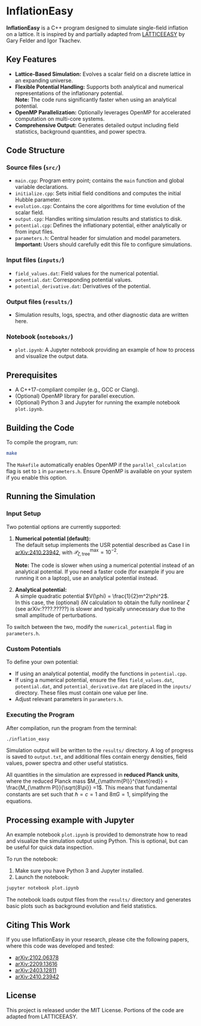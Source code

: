 # InflationEasy

**InflationEasy** is a C++ program designed to simulate single-field inflation on a lattice. It is inspired by and partially adapted from [LATTICEEASY](http://www.felderbooks.com/latticeeasy/) by Gary Felder and Igor Tkachev.

## Key Features

- **Lattice-Based Simulation:** Evolves a scalar field on a discrete lattice in an expanding universe.
- **Flexible Potential Handling:** Supports both analytical and numerical representations of the inflationary potential.  
  **Note:** The code runs significantly faster when using an analytical potential.
- **OpenMP Parallelization:** Optionally leverages OpenMP for accelerated computation on multi-core systems.
- **Comprehensive Output:** Generates detailed output including field statistics, background quantities, and power spectra.

## Code Structure

### Source files (`src/`)
- `main.cpp`: Program entry point; contains the `main` function and global variable declarations.
- `initialize.cpp`: Sets initial field conditions and computes the initial Hubble parameter.
- `evolution.cpp`: Contains the core algorithms for time evolution of the scalar field.
- `output.cpp`: Handles writing simulation results and statistics to disk.
- `potential.cpp`: Defines the inflationary potential, either analytically or from input files.
- `parameters.h`: Central header for simulation and model parameters.  
  **Important:** Users should carefully edit this file to configure simulations.

### Input files (`inputs/`)
- `field_values.dat`: Field values for the numerical potential.
- `potential.dat`: Corresponding potential values.
- `potential_derivative.dat`: Derivatives of the potential.

### Output files (`results/`)
- Simulation results, logs, spectra, and other diagnostic data are written here.

### Notebook (`notebooks/`)
- `plot.ipynb`: A Jupyter notebook providing an example of how to process and visualize the output data.

## Prerequisites

- A C++17-compliant compiler (e.g., GCC or Clang).
- (Optional) OpenMP library for parallel execution.
- (Optional) Python 3 and Jupyter for running the example notebook `plot.ipynb`.

## Building the Code

To compile the program, run:

```bash
make
```

The `Makefile` automatically enables OpenMP if the `parallel_calculation` flag is set to `1` in `parameters.h`. Ensure OpenMP is available on your system if you enable this option.

## Running the Simulation

### Input Setup

Two potential options are currently supported:

1. **Numerical potential (default):**  
   The default setup implements the USR potential described as Case I in [arXiv:2410.23942](https://arxiv.org/abs/2410.23942), with $\mathcal{P}_{\zeta,\text{tree}}^{\text{max}} = 10^{-2}.$

   **Note:** The code is slower when using a numerical potential instead of an analytical potential. If you need a faster code (for example if you are running it on a laptop), use an analytical potential instead.

2. **Analytical potential:**  
   A simple quadratic potential $V(\phi) = \frac{1}{2}m^2\phi^2$.  
   In this case, the (optional) $\delta N$ calculation to obtain the fully nonlinear $\zeta$ (see arXiv:????.?????) is slower and typically unnecessary due to the small amplitude of perturbations.

To switch between the two, modify the `numerical_potential` flag in `parameters.h`.

### Custom Potentials

To define your own potential:

- If using an analytical potential, modify the functions in `potential.cpp`.
- If using a numerical potential, ensure the files `field_values.dat`, `potential.dat`, and `potential_derivative.dat` are placed in the `inputs/` directory. These files must contain one value per line.
- Adjust relevant parameters in `parameters.h`.

### Executing the Program

After compilation, run the program from the terminal:

```bash
./inflation_easy
```

Simulation output will be written to the `results/` directory. A log of progress is saved to `output.txt`, and additional files contain energy densities, field values, power spectra and other useful statistics.

All quantities in the simulation are expressed in **reduced Planck units**, where the reduced Planck mass $M_{\mathrm{Pl}}^{\text{red}} = \frac{M_{\mathrm Pl}}{\sqrt{8\pi}} =1$. This means that fundamental constants are set such that $\hbar = c = 1$ and $8\pi G = 1$, simplifying the equations.


## Processing example with Jupyter

An example notebook `plot.ipynb` is provided to demonstrate how to read and visualize the simulation output using Python. This is optional, but can be useful for quick data inspection.

To run the notebook:

1. Make sure you have Python 3 and Jupyter installed.
2. Launch the notebook:

```bash
jupyter notebook plot.ipynb
```

The notebook loads output files from the `results/` directory and generates basic plots such as background evolution and field statistics.

## Citing This Work

If you use InflationEasy in your research, please cite the following papers, where this code was developed and tested:

- [arXiv:2102.06378](https://arxiv.org/abs/2102.06378)
- [arXiv:2209.13616](https://arxiv.org/abs/2209.13616)
- [arXiv:2403.12811](https://arxiv.org/abs/2403.12811)
- [arXiv:2410.23942](https://arxiv.org/abs/2410.23942)

## License

This project is released under the MIT License. Portions of the code are adapted from LATTICEEASY.
